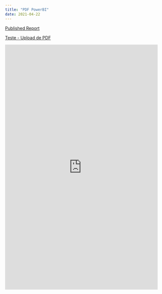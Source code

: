 ```yaml
---
title: "PDF PowerBI"
date: 2021-04-22
---
```

<a href="https://app.powerbi.com/groups/me/reports/fac6136f-bcff-4021-abf5-0c67e77197b1?pbi_source=desktop">Published Report</a>

<a href="https://marcelokim.github.io/assets/CoronaMunicipio.pdf">Teste - Upload de PDF</a>

<!--more-->

<embed src="https://marcelokim.github.io/assets/CoronaMunicipio.pdf" width="500" height="800"/>


